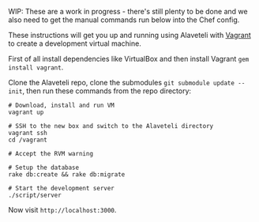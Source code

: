 WIP: These are a work in progress - there's still plenty to be done and we also
need to get the manual commands run below into the Chef config.

These instructions will get you up and running using Alaveteli with
[Vagrant](http://vagrantup.com) to create a development virtual machine.

First of all install dependencies like VirtualBox and then install Vagrant
`gem install vagrant`.

Clone the Alaveteli repo, clone the submodules `git submodule update --init`,
then run these commands from the repo directory:

    # Download, install and run VM
    vagrant up

    # SSH to the new box and switch to the Alaveteli directory
    vagrant ssh
    cd /vagrant

    # Accept the RVM warning

    # Setup the database
    rake db:create && rake db:migrate

    # Start the development server
    ./script/server

Now visit `http://localhost:3000`.
